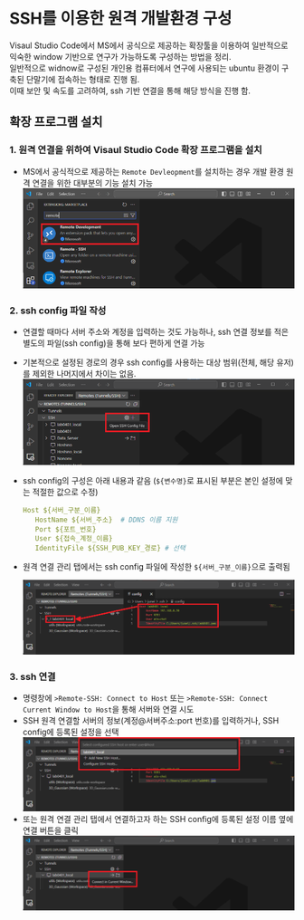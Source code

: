 # SSH를 이용한 원격 개발환경 구성

Visaul Studio Code에서 MS에서 공식으로 제공하는 확장툴을 이용하여 일반적으로 익숙한 window 기반으로 연구가 가능하도록 구성하는 방법을 정리.  
일반적으로 widnow로 구성된 개인용 컴퓨터에서 연구에 사용되는 ubuntu 환경이 구축된 단말기에 접속하는 형태로 진행 됨.  
이때 보안 및 속도를 고려하여, ssh 기반 연결을 통해 해당 방식을 진행 함.

## 확장 프로그램 설치

### 1. 원격 연결을 위하여 Visaul Studio Code 확장 프로그램을 설치

- MS에서 공식적으로 제공하는 `Remote Devleopment`를 설치하는 경우 개발 환경 원격 연결을 위한 대부분의 기능 설치 가능
   ![설치 대상 이미지](./../img_source/use_remote_extention_000.png)

### 2. ssh config 파일 작성

- 연결할 때마다 서버 주소와 계정을 입력하는 것도 가능하나, ssh 연결 정보를 적은 별도의 파일(ssh config)을 통해 보다 편하게 연결 가능
- 기본적으로 설정된 경로의 경우 ssh config를 사용하는 대상 범위(전체, 해당 유저)를 제외한 나머지에서 차이는 없음.
   ![SSH config 파일 열기](./../img_source/use_remote_extention_001.png)

- ssh config의 구성은 아래 내용과 같음 (`${변수명}`로 표시된 부분은 본인 설정에 맞는 적절한 값으로 수정)

   ``` yaml
   Host ${서버_구분_이름}
      HostName ${서버_주소}  # DDNS 이름 지원
      Port ${포트_번호}
      User ${접속_계정_이름}
      IdentityFile ${SSH_PUB_KEY_경로} # 선택
   ```

- 원격 연결 관리 탭에서는 ssh config 파일에 작성한 `${서버_구분_이름}`으로 출력됨

   ![SSH config 설정에 따른 관리 탭 표시](./../img_source/use_remote_extention_002.png)

### 3. ssh 연결

- 명령창에 `>Remote-SSH: Connect to Host` 또는 `>Remote-SSH: Connect Current Window to Host`을 통해 서버와 연결 시도
- SSH 원격 연결할 서버의 정보(계정@서버주소:port 번호)를 입력하거나, SSH config에 등록된 설정을 선택
   ![명령어를 통한 SSH 연결](./../img_source/use_remote_extention_003.png)
- 또는 원격 연결 관리 탭에서 연결하고자 하는 SSH config에 등록된 설정 이름 옆에 연결 버튼을 클릭
   ![GUI 방식을 통한 SSH 연결](./../img_source/use_remote_extention_004.png)

